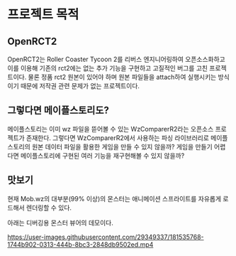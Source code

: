 # 프로젝트 목적

## OpenRCT2

OpenRCT2는 Roller Coaster Tycoon 2를 리버스 엔지니어링하여 오픈소스화하고 이를 이용해 기존의 rct2에는 없는 추가 기능을 구현하고 고질적인 버그를 고친 프로젝트이다. 물론 정품 rct2 원본이 있어야 하며 원본 파일들을 attach하여 실행시키는 방식이기 때문에 저작권 관련 문제가 없는 프로젝트이다.

## 그렇다면 메이플스토리도?

메이플스토리는 이미 wz 파일을 뜯어볼 수 있는 WzComparerR2라는 오픈소스 프로젝트가 존재한다. 그렇다면 WzComparerR2에서 사용하는 파싱 라이브러리로 메이플스토리의 원본 데이터 파일을 활용한 게임을 만들 수 있지 않을까? 게임을 만들기 어렵다면 메이플스토리에 구현된 여러 기능을 재구현해볼 수 있지 않을까?

## 맛보기
현재 Mob.wz의 대부분(99% 이상)의 몬스터는 애니메이션 스프라이트를 자유롭게 로드해서 렌더링할 수 있다.

아래는 디버깅용 몬스터 뷰어의 데모이다.

https://user-images.githubusercontent.com/29349337/181535768-1744b902-0313-444b-8bc3-2848db9502ed.mp4

